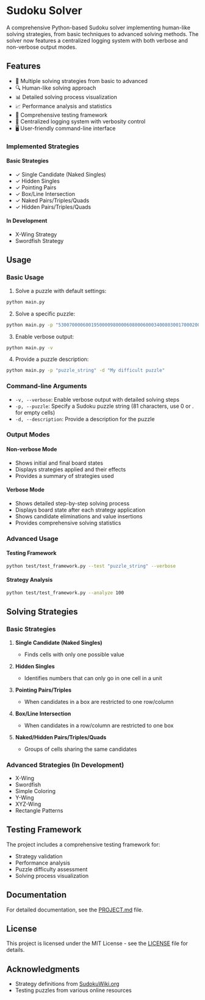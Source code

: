 # Sudoku Solver

A comprehensive Python-based Sudoku solver implementing human-like solving strategies, from basic techniques to advanced solving methods. The solver now features a centralized logging system with both verbose and non-verbose output modes.

## Features

- 🧩 Multiple solving strategies from basic to advanced
- 🔍 Human-like solving approach
- 📊 Detailed solving process visualization
- 📈 Performance analysis and statistics
- 🧪 Comprehensive testing framework
- 🔄 Centralized logging system with verbosity control
- 🖥️ User-friendly command-line interface

### Implemented Strategies

#### Basic Strategies
- ✓ Single Candidate (Naked Singles)
- ✓ Hidden Singles
- ✓ Pointing Pairs
- ✓ Box/Line Intersection
- ✓ Naked Pairs/Triples/Quads
- ✓ Hidden Pairs/Triples/Quads

#### In Development
- X-Wing Strategy
- Swordfish Strategy


## Usage

### Basic Usage

1. Solve a puzzle with default settings:
```bash
python main.py
```

2. Solve a specific puzzle:
```bash
python main.py -p "530070000600195000098000060800060003400803001700020006060000280000419005000080079"
```

3. Enable verbose output:
```bash
python main.py -v
```

4. Provide a puzzle description:
```bash
python main.py -p "puzzle_string" -d "My difficult puzzle"
```

### Command-line Arguments

- `-v, --verbose`: Enable verbose output with detailed solving steps
- `-p, --puzzle`: Specify a Sudoku puzzle string (81 characters, use 0 or . for empty cells)
- `-d, --description`: Provide a description for the puzzle

### Output Modes

#### Non-verbose Mode
- Shows initial and final board states
- Displays strategies applied and their effects
- Provides a summary of strategies used

#### Verbose Mode
- Shows detailed step-by-step solving process
- Displays board state after each strategy application
- Shows candidate eliminations and value insertions
- Provides comprehensive solving statistics

### Advanced Usage

#### Testing Framework
```bash
python test/test_framework.py --test "puzzle_string" --verbose
```

#### Strategy Analysis
```bash
python test/test_framework.py --analyze 100 
```

## Solving Strategies

### Basic Strategies
1. **Single Candidate (Naked Singles)**
   - Finds cells with only one possible value

2. **Hidden Singles**
   - Identifies numbers that can only go in one cell in a unit

3. **Pointing Pairs/Triples**
   - When candidates in a box are restricted to one row/column

4. **Box/Line Intersection**
   - When candidates in a row/column are restricted to one box

5. **Naked/Hidden Pairs/Triples/Quads**
   - Groups of cells sharing the same candidates

### Advanced Strategies (In Development)
- X-Wing
- Swordfish
- Simple Coloring
- Y-Wing
- XYZ-Wing
- Rectangle Patterns

## Testing Framework

The project includes a comprehensive testing framework for:
- Strategy validation
- Performance analysis
- Puzzle difficulty assessment
- Solving process visualization

## Documentation

For detailed documentation, see the [PROJECT.md](documentation/PROJECT.md) file.

## License

This project is licensed under the MIT License - see the [LICENSE](LICENSE) file for details.

## Acknowledgments

- Strategy definitions from [SudokuWiki.org](https://www.sudokuwiki.org)
- Testing puzzles from various online resources

